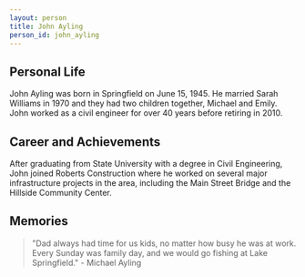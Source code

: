 ```yaml
---
layout: person
title: John Ayling
person_id: john_ayling
---
```


## Personal Life

John Ayling was born in Springfield on June 15, 1945. He married Sarah Williams in 1970 and they had two children together, Michael and Emily. John worked as a civil engineer for over 40 years before retiring in 2010.

## Career and Achievements

After graduating from State University with a degree in Civil Engineering, John joined Roberts Construction where he worked on several major infrastructure projects in the area, including the Main Street Bridge and the Hillside Community Center.

## Memories

> "Dad always had time for us kids, no matter how busy he was at work. Every Sunday was family day, and we would go fishing at Lake Springfield." - Michael Ayling 